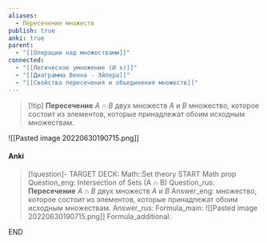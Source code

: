 ```yaml
---
aliases:
  - Пересечение множеств
publish: true
anki: true
parent:
  - "[[Операции над множествами]]"
connected:
  - "[[Логическое умножение (И ∧)]]"
  - "[[Диаграмма Венна - Эйлера]]"
  - "[[Свойства пересечения и объединения множеств]]"
---
```


> [!tip] **Пересечение** $A∩B$ двух множеств $A$ и $B$ 
множество, которое состоит из элементов, которые принадлежат обоим исходным множествам. 

![[Pasted image 20220630190715.png]]

#### Anki
> [!question]-
TARGET DECK: Math::Set theory
START
Math prop
Question_eng: Intersection of Sets (A ∩ B)
Question_rus: **Пересечение** $A∩B$ двух множеств $A$ и $B$ 
Answer_eng: множество, которое состоит из элементов, которые принадлежат обоим исходным множествам. 
Answer_rus: 
Formula_main: ![[Pasted image 20220630190715.png]]
Formula_additional:
<!--ID: 1706040702788-->
END